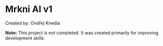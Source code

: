 # Mrkni AI v1

Created by: Ondřej Knedla

**Note:** This project is not completed. It was created primarily for improving development skills.
